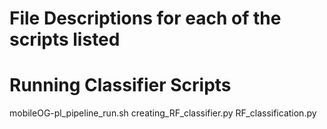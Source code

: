 # File Descriptions for each of the scripts listed #


# Running Classifier Scripts #

mobileOG-pl_pipeline_run.sh
creating_RF_classifier.py
RF_classification.py
